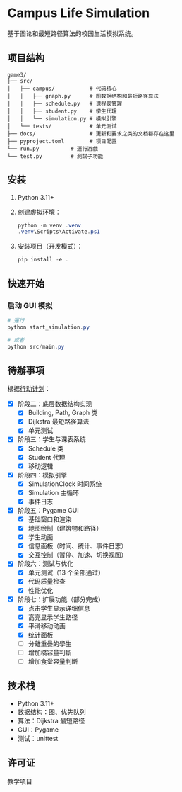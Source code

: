 # Campus Life Simulation

基于图论和最短路径算法的校园生活模拟系统。


## 项目结构

```
game3/
├── src/
│   ├── campus/           # 代码核心
│   │   ├── graph.py      # 图数据结构和最短路径算法
│   │   ├── schedule.py   # 课程表管理
│   │   ├── student.py    # 学生代理
│   │   └── simulation.py # 模拟引擎
│   └── tests/            # 单元测试
├── docs/                 # 更新和要求之类的文档都存在这里
├── pyproject.toml        # 项目配置
└── run.py          # 運行游戲
└── test.py         # 測試子功能
```

## 安装

1.  Python 3.11+
2. 创建虚拟环境：
   ```powershell
   python -m venv .venv
   .venv\Scripts\Activate.ps1
   ```

3. 安装项目（开发模式）：
   ```powershell
   pip install -e .
   ```

## 快速开始

### 启动 GUI 模拟

```powershell
# 運行
python start_simulation.py

# 或者
python src/main.py
```


## 待辦事項

根据[行动计划](docs/行动计划.md)：

- [x] 阶段二：底层数据结构实现
  - [x] Building, Path, Graph 类
  - [x] Dijkstra 最短路径算法
  - [x] 单元测试
- [x] 阶段三：学生与课表系统
  - [x] Schedule 类
  - [x] Student 代理
  - [x] 移动逻辑
- [x] 阶段四：模拟引擎
  - [x] SimulationClock 时间系统
  - [x] Simulation 主循环
  - [x] 事件日志
- [x] 阶段五：Pygame GUI
  - [x] 基础窗口和渲染
  - [x] 地图绘制（建筑物和路径）
  - [x] 学生动画
  - [x] 信息面板（时间、统计、事件日志）
  - [x] 交互控制（暂停、加速、切换视图）
- [x] 阶段六：测试与优化
  - [x] 单元测试（13 个全部通过）
  - [x] 代码质量检查
  - [x] 性能优化
- [x] 阶段七：扩展功能（部分完成）
  - [x] 点击学生显示详细信息
  - [x] 高亮显示学生路径
  - [x] 平滑移动动画
  - [x] 统计面板
  - [ ] 分離重曡的學生
  - [ ] 增加橋容量判斷
  - [ ] 增加食堂容量判斷

## 技术栈

- Python 3.11+
- 数据结构：图、优先队列
- 算法：Dijkstra 最短路径
- GUI：Pygame 
- 测试：unittest

## 许可证

教学项目
